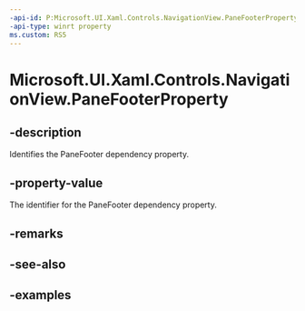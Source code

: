 ```yaml
---
-api-id: P:Microsoft.UI.Xaml.Controls.NavigationView.PaneFooterProperty
-api-type: winrt property
ms.custom: RS5
---
```

<!-- Property syntax.
public DependencyProperty PaneFooterProperty { get; }
-->

# Microsoft.UI.Xaml.Controls.NavigationView.PaneFooterProperty


## -description

Identifies the PaneFooter dependency property.


## -property-value

The identifier for the PaneFooter dependency property.


## -remarks


## -see-also


## -examples


